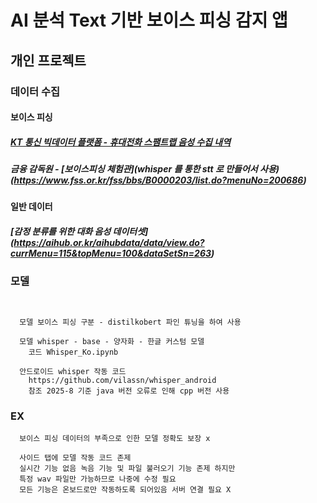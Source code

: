 #  AI 분석 Text 기반 보이스 피싱 감지 앱

##  개인 프로젝트

### 데이터 수집 
#### 보이스 피싱
##### [KT 통신 빅데이터 플랫폼 - 휴대전화 스팸트랩 음성 수집 내역](https://bdp.kt.co.kr/invoke/SOKBP2602/)
##### 금융 감독원 - [보이스피싱 체험관](whisper 를 통한 stt 로 만들어서 사용)(https://www.fss.or.kr/fss/bbs/B0000203/list.do?menuNo=200686)

#### 일반 데이터
##### [감정 분류를 위한 대화 음성 데이터셋] (https://aihub.or.kr/aihubdata/data/view.do?currMenu=115&topMenu=100&dataSetSn=263)
  ### 모델
```
  
  
  모델 보이스 피싱 구분 - distilkobert 파인 튜닝을 하여 사용
  
  모델 whisper - base - 양자화 - 한글 커스텀 모델
    코드 Whisper_Ko.ipynb
  
  안드로이드 whisper 작동 코드 
    https://github.com/vilassn/whisper_android
    참조 2025-8 기준 java 버전 오류로 인해 cpp 버전 사용 
```
  ### EX
```
  보이스 피싱 데이터의 부족으로 인한 모델 정확도 보장 x

  사이드 탭에 모델 작동 코드 존제 
  실시간 기능 없음 녹음 기능 및 파일 불러오기 기능 존제 하지만 
  특정 wav 파일만 가능하므로 나중에 수정 필요
  모든 기능은 온보드로만 작동하도록 되어있음 서버 연결 필요 X
```
